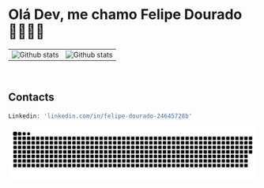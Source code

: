 # Olá Dev, me chamo Felipe Dourado👨🏻‍💻🤙
<table>
  <tr>
    <td>
      <img
        align="left"
        src="https://github-readme-stats.vercel.app/api?username=FS-Dourado&theme=dark&hide_border=false&include_all_commits=true&count_private=true"
        alt="Github stats"
      />
    </td>
    <td>
      <img
        align="left"
        src="https://github-readme-stats.vercel.app/api/top-langs/?username=FS-Dourado&theme=dark&hide_border=false&include_all_commits=true&count_private=true&layout=compact"
        alt="Github stats"
      />
    </td>
  </tr>
</table>
<br />

  ##  Contacts
  ```javascript
  Linkedin: 'linkedin.com/in/felipe-dourado-24645728b'
  ```
    
  ![Snake animation](https://github.com/FS-Dourado/FS-Dourado/blob/output/github-contribution-grid-snake.svg)
 
 
